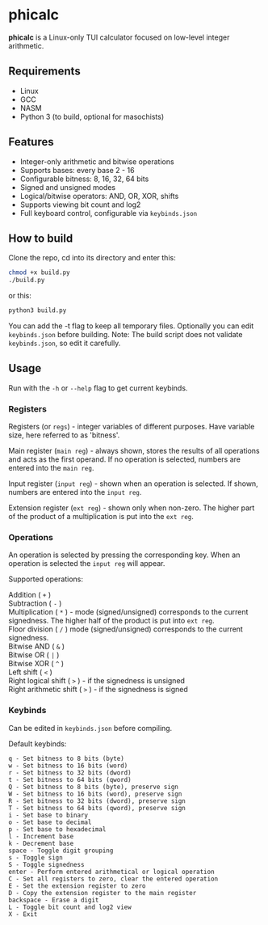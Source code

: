 # phicalc

**phicalc** is a Linux-only TUI calculator focused on low-level integer arithmetic.

## Requirements
- Linux
- GCC
- NASM
- Python 3 (to build, optional for masochists)

## Features
- Integer-only arithmetic and bitwise operations
- Supports bases: every base 2 - 16
- Configurable bitness: 8, 16, 32, 64 bits
- Signed and unsigned modes
- Logical/bitwise operators: AND, OR, XOR, shifts
- Supports viewing bit count and log2
- Full keyboard control, configurable via `keybinds.json`

## How to build
Clone the repo, cd into its directory and enter this:
```bash
chmod +x build.py
./build.py
```
or this:
```bash
python3 build.py
```
You can add the -t flag to keep all temporary files. 
Optionally you can edit `keybinds.json` before building.
Note: The build script does not validate `keybinds.json`, so edit it carefully.

## Usage
Run with the `-h` or `--help` flag to get current keybinds.

### Registers
Registers (or `regs`) - integer variables of different purposes. Have variable size, here referred to as 'bitness'.

Main register (`main reg`) - always shown, stores the results of all operations and acts as the first operand. If no operation is selected, numbers are entered into the `main reg`.

Input register (`input reg`) - shown when an operation is selected. If shown, numbers are entered into the `input reg`.

Extension register (`ext reg`) - shown only when non-zero. The higher part of the product of a multiplication is put into the `ext reg`.

### Operations
An operation is selected by pressing the corresponding key. When an operation is selected the `input reg` will appear.

Supported operations:

Addition ( `+` )  
Subtraction ( `-` )  
Multiplication ( `*` ) - mode (signed/unsigned) corresponds to the current signedness. The higher half of the product is put into `ext reg`.  
Floor division ( `/` ) mode (signed/unsigned) corresponds to the current signedness.  
Bitwise AND ( `&` )  
Bitwise OR ( `|` )  
Bitwise XOR ( `^` )  
Left shift ( `<` )  
Right logical shift ( `>` ) - if the signedness is unsigned  
Right arithmetic shift ( `>` ) - if the signedness is signed  

### Keybinds
Can be edited in `keybinds.json` before compiling.

Default keybinds:
```
q - Set bitness to 8 bits (byte)
w - Set bitness to 16 bits (word)
r - Set bitness to 32 bits (dword)
t - Set bitness to 64 bits (qword)
Q - Set bitness to 8 bits (byte), preserve sign
W - Set bitness to 16 bits (word), preserve sign
R - Set bitness to 32 bits (dword), preserve sign
T - Set bitness to 64 bits (qword), preserve sign
i - Set base to binary
o - Set base to decimal
p - Set base to hexadecimal
l - Increment base
k - Decrement base
space - Toggle digit grouping
s - Toggle sign
S - Toggle signedness
enter - Perform entered arithmetical or logical operation
C - Set all registers to zero, clear the entered operation
E - Set the extension register to zero
D - Copy the extension register to the main register
backspace - Erase a digit
L - Toggle bit count and log2 view
X - Exit
```
